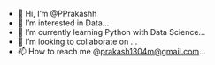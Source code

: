 - 👋 Hi, I’m @PPrakashh
- 👀 I’m interested in Data...
- 🌱 I’m currently learning Python with Data Science...
- 💞️ I’m looking to collaborate on ...
- 📫 How to reach me @prakash1304m@gmail.com...

<!---
PPrakashh/PPrakashh is a ✨ special ✨ repository because its `README.md` (this file) appears on your GitHub profile.
You can click the Preview link to take a look at your changes.
--->
